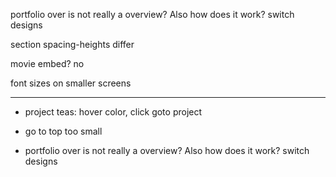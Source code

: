 portfolio over is not really a overview? Also how does it work?
switch designs

section spacing-heights differ

movie embed? no

font sizes on smaller screens



- - - - 

- project teas: hover color, click goto project

- go to top too small

- portfolio over is not really a overview? Also how does it work?
switch designs
